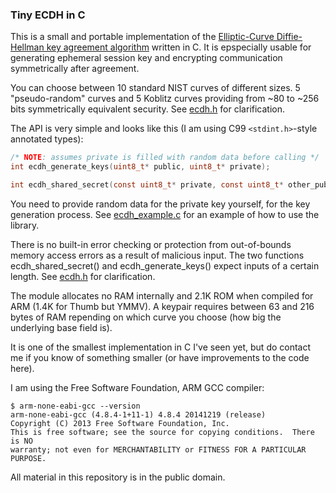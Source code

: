### Tiny ECDH in C

This is a small and portable implementation of the [Elliptic-Curve Diffie-Hellman key agreement algorithm](https://en.wikipedia.org/wiki/Elliptic-curve_Diffie%E2%80%93Hellman) written in C.
It is epspecially usable for generating ephemeral session key and encrypting communication symmetrically after agreement.

You can choose between 10 standard NIST curves of different sizes. 5 "pseudo-random" curves and 5 Koblitz curves providing from ~80 to ~256 bits symmetrically equivalent security.  See [ecdh.h](https://github.com/kokke/tiny-ECDH-c/blob/master/ecdh.h) for clarification.

The API is very simple and looks like this (I am using C99 `<stdint.h>`-style annotated types):

```C
/* NOTE: assumes private is filled with random data before calling */
int ecdh_generate_keys(uint8_t* public, uint8_t* private);

int ecdh_shared_secret(const uint8_t* private, const uint8_t* other_pub, uint8_t* output);
```

You need to provide random data for the private key yourself, for the key generation process.
See [ecdh_example.c](https://github.com/kokke/tiny-ECDH-c/blob/master/ecdh_example.c) for an example of how to use the library.


There is no built-in error checking or protection from out-of-bounds memory access errors as a result of malicious input. The two functions ecdh_shared_secret() and ecdh_generate_keys() expect inputs of a certain length. See [ecdh.h](https://github.com/kokke/tiny-ECDH-c/blob/master/ecdh.h) for clarification.

The module allocates no RAM internally and 2.1K ROM when compiled for ARM (1.4K for Thumb but YMMV).
A keypair requires between 63 and 216 bytes of RAM repending on which curve you choose (how big the underlying base field is).

It is one of the smallest implementation in C I've seen yet, but do contact me if you know of something smaller (or have improvements to the code here). 

I am using the Free Software Foundation, ARM GCC compiler:

    $ arm-none-eabi-gcc --version
    arm-none-eabi-gcc (4.8.4-1+11-1) 4.8.4 20141219 (release)
    Copyright (C) 2013 Free Software Foundation, Inc.
    This is free software; see the source for copying conditions.  There is NO
    warranty; not even for MERCHANTABILITY or FITNESS FOR A PARTICULAR PURPOSE.


All material in this repository is in the public domain.
